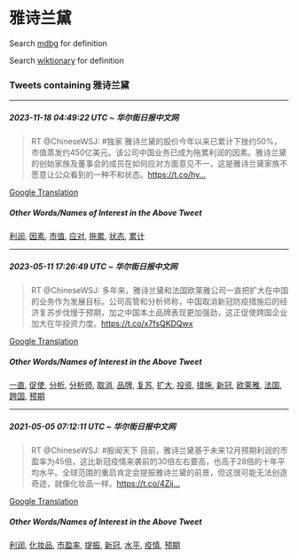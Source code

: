 # 雅诗兰黛

Search [mdbg](https://www.mdbg.net/chinese/dictionary?page=worddict&wdrst=0&wdqb=雅诗兰黛) for definition

Search [wiktionary](https://en.wiktionary.org/wiki/雅诗兰黛) for definition

### Tweets containing 雅诗兰黛

___
##### 2023-11-18 04:49:22 UTC ~ 华尔街日报中文网
> RT @ChineseWSJ: #独家 雅诗兰黛的股价今年以来已累计下挫约50%，市值蒸发约450亿美元。该公司中国业务已成为拖累利润的因素。雅诗兰黛的创始家族及董事会的成员在如何应对方面意见不一，这是雅诗兰黛家族不愿意让公众看到的一种不和状态。https://t.co/hy…

[Google Translation](https://translate.google.com/?hi=en&tab=TT&sl=zh-CN&tl=en&op=translate&text=RT+%40ChineseWSJ%3A+%23%E7%8B%AC%E5%AE%B6+%E9%9B%85%E8%AF%97%E5%85%B0%E9%BB%9B%E7%9A%84%E8%82%A1%E4%BB%B7%E4%BB%8A%E5%B9%B4%E4%BB%A5%E6%9D%A5%E5%B7%B2%E7%B4%AF%E8%AE%A1%E4%B8%8B%E6%8C%AB%E7%BA%A650%25%EF%BC%8C%E5%B8%82%E5%80%BC%E8%92%B8%E5%8F%91%E7%BA%A6450%E4%BA%BF%E7%BE%8E%E5%85%83%E3%80%82%E8%AF%A5%E5%85%AC%E5%8F%B8%E4%B8%AD%E5%9B%BD%E4%B8%9A%E5%8A%A1%E5%B7%B2%E6%88%90%E4%B8%BA%E6%8B%96%E7%B4%AF%E5%88%A9%E6%B6%A6%E7%9A%84%E5%9B%A0%E7%B4%A0%E3%80%82%E9%9B%85%E8%AF%97%E5%85%B0%E9%BB%9B%E7%9A%84%E5%88%9B%E5%A7%8B%E5%AE%B6%E6%97%8F%E5%8F%8A%E8%91%A3%E4%BA%8B%E4%BC%9A%E7%9A%84%E6%88%90%E5%91%98%E5%9C%A8%E5%A6%82%E4%BD%95%E5%BA%94%E5%AF%B9%E6%96%B9%E9%9D%A2%E6%84%8F%E8%A7%81%E4%B8%8D%E4%B8%80%EF%BC%8C%E8%BF%99%E6%98%AF%E9%9B%85%E8%AF%97%E5%85%B0%E9%BB%9B%E5%AE%B6%E6%97%8F%E4%B8%8D%E6%84%BF%E6%84%8F%E8%AE%A9%E5%85%AC%E4%BC%97%E7%9C%8B%E5%88%B0%E7%9A%84%E4%B8%80%E7%A7%8D%E4%B8%8D%E5%92%8C%E7%8A%B6%E6%80%81%E3%80%82https%3A%2F%2Ft.co%2Fhy%E2%80%A6)
##### Other Words/Names of Interest in the Above Tweet
[利润](利润.md), [因素](因素.md), [市值](市值.md), [应对](应对.md), [拖累](拖累.md), [状态](状态.md), [累计](累计.md)
___
##### 2023-05-11 17:26:49 UTC ~ 华尔街日报中文网
> RT @ChineseWSJ: 多年来，雅诗兰黛和法国欧莱雅公司一直把扩大在中国的业务作为发展目标。公司高管和分析师称，中国取消新冠防疫措施后的经济复苏步伐慢于预期，加之中国本土品牌表现更加强劲，这正促使跨国企业加大在华投资力度。https://t.co/x7fsQKDQwx

[Google Translation](https://translate.google.com/?hi=en&tab=TT&sl=zh-CN&tl=en&op=translate&text=RT+%40ChineseWSJ%3A+%E5%A4%9A%E5%B9%B4%E6%9D%A5%EF%BC%8C%E9%9B%85%E8%AF%97%E5%85%B0%E9%BB%9B%E5%92%8C%E6%B3%95%E5%9B%BD%E6%AC%A7%E8%8E%B1%E9%9B%85%E5%85%AC%E5%8F%B8%E4%B8%80%E7%9B%B4%E6%8A%8A%E6%89%A9%E5%A4%A7%E5%9C%A8%E4%B8%AD%E5%9B%BD%E7%9A%84%E4%B8%9A%E5%8A%A1%E4%BD%9C%E4%B8%BA%E5%8F%91%E5%B1%95%E7%9B%AE%E6%A0%87%E3%80%82%E5%85%AC%E5%8F%B8%E9%AB%98%E7%AE%A1%E5%92%8C%E5%88%86%E6%9E%90%E5%B8%88%E7%A7%B0%EF%BC%8C%E4%B8%AD%E5%9B%BD%E5%8F%96%E6%B6%88%E6%96%B0%E5%86%A0%E9%98%B2%E7%96%AB%E6%8E%AA%E6%96%BD%E5%90%8E%E7%9A%84%E7%BB%8F%E6%B5%8E%E5%A4%8D%E8%8B%8F%E6%AD%A5%E4%BC%90%E6%85%A2%E4%BA%8E%E9%A2%84%E6%9C%9F%EF%BC%8C%E5%8A%A0%E4%B9%8B%E4%B8%AD%E5%9B%BD%E6%9C%AC%E5%9C%9F%E5%93%81%E7%89%8C%E8%A1%A8%E7%8E%B0%E6%9B%B4%E5%8A%A0%E5%BC%BA%E5%8A%B2%EF%BC%8C%E8%BF%99%E6%AD%A3%E4%BF%83%E4%BD%BF%E8%B7%A8%E5%9B%BD%E4%BC%81%E4%B8%9A%E5%8A%A0%E5%A4%A7%E5%9C%A8%E5%8D%8E%E6%8A%95%E8%B5%84%E5%8A%9B%E5%BA%A6%E3%80%82https%3A%2F%2Ft.co%2Fx7fsQKDQwx)
##### Other Words/Names of Interest in the Above Tweet
[一直](一直.md), [促使](促使.md), [分析](分析.md), [分析师](分析师.md), [取消](取消.md), [品牌](品牌.md), [复苏](复苏.md), [扩大](扩大.md), [投资](投资.md), [措施](措施.md), [新冠](新冠.md), [欧莱雅](欧莱雅.md), [法国](法国.md), [跨国](跨国.md), [预期](预期.md)
___
##### 2021-05-05 07:12:11 UTC ~ 华尔街日报中文网
> RT @ChineseWSJ: #股闻天下 目前，雅诗兰黛基于未来12月预期利润的市盈率为45倍，这比新冠疫情来袭前的30倍左右要高，也高于28倍的十年平均水平。全球范围的重启肯定会提振雅诗兰黛的前景，但这很可能无法创造奇迹，就像化妆品一样。https://t.co/4Zij…

[Google Translation](https://translate.google.com/?hi=en&tab=TT&sl=zh-CN&tl=en&op=translate&text=RT+%40ChineseWSJ%3A+%23%E8%82%A1%E9%97%BB%E5%A4%A9%E4%B8%8B+%E7%9B%AE%E5%89%8D%EF%BC%8C%E9%9B%85%E8%AF%97%E5%85%B0%E9%BB%9B%E5%9F%BA%E4%BA%8E%E6%9C%AA%E6%9D%A512%E6%9C%88%E9%A2%84%E6%9C%9F%E5%88%A9%E6%B6%A6%E7%9A%84%E5%B8%82%E7%9B%88%E7%8E%87%E4%B8%BA45%E5%80%8D%EF%BC%8C%E8%BF%99%E6%AF%94%E6%96%B0%E5%86%A0%E7%96%AB%E6%83%85%E6%9D%A5%E8%A2%AD%E5%89%8D%E7%9A%8430%E5%80%8D%E5%B7%A6%E5%8F%B3%E8%A6%81%E9%AB%98%EF%BC%8C%E4%B9%9F%E9%AB%98%E4%BA%8E28%E5%80%8D%E7%9A%84%E5%8D%81%E5%B9%B4%E5%B9%B3%E5%9D%87%E6%B0%B4%E5%B9%B3%E3%80%82%E5%85%A8%E7%90%83%E8%8C%83%E5%9B%B4%E7%9A%84%E9%87%8D%E5%90%AF%E8%82%AF%E5%AE%9A%E4%BC%9A%E6%8F%90%E6%8C%AF%E9%9B%85%E8%AF%97%E5%85%B0%E9%BB%9B%E7%9A%84%E5%89%8D%E6%99%AF%EF%BC%8C%E4%BD%86%E8%BF%99%E5%BE%88%E5%8F%AF%E8%83%BD%E6%97%A0%E6%B3%95%E5%88%9B%E9%80%A0%E5%A5%87%E8%BF%B9%EF%BC%8C%E5%B0%B1%E5%83%8F%E5%8C%96%E5%A6%86%E5%93%81%E4%B8%80%E6%A0%B7%E3%80%82https%3A%2F%2Ft.co%2F4Zij%E2%80%A6)
##### Other Words/Names of Interest in the Above Tweet
[利润](利润.md), [化妆品](化妆品.md), [市盈率](市盈率.md), [提振](提振.md), [新冠](新冠.md), [水平](水平.md), [疫情](疫情.md), [预期](预期.md)
